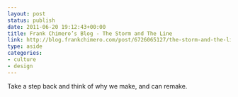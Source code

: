 ```yaml
---
layout: post
status: publish
date: 2011-06-20 19:12:43+00:00
title: Frank Chimero’s Blog - The Storm and The Line
link: http://blog.frankchimero.com/post/6726065127/the-storm-and-the-line
type: aside
categories:
- culture
- design
---
```


Take a step back and think of why we make, and can remake.
